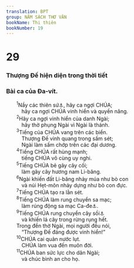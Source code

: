 ```yaml
---
translation: BPT
group: NĂM SÁCH THƠ VĂN
bookName: Thi thiên 
bookNumber: 19
---
```


<div class="title"><h1>29</h1><h3>Thượng Đế hiện diện trong thời tiết</h3><h3>Bài ca của Đa-vít.</h3></div>
<span class="verse thi_29_1">  <sup>1</sup>Nầy các thiên sứ<a data-toggle="tooltip" data-placement="bottom" title="Nguyên văn, “con trai của Thượng Đế.” Đây có thể là các thiên sứ của Ngài được mô tả như là các thầy tế lễ đang thờ phụng Ngài.">⚓</a>, hãy ca ngợi CHÚA;<br/>   hãy ca ngợi CHÚA vinh hiển và quyền năng.<br/></span>
<span class="verse thi_29_2">  <sup>2</sup>Hãy ca ngợi vinh hiển của danh Ngài;<br/>   hãy thờ phụng Ngài vì Ngài là thánh.<br/></span>
<span class="verse thi_29_3">  <sup>3</sup>Tiếng của CHÚA vang trên các biển.<br/>   Thượng Đế vinh quang trong sấm sét;<br/>   Ngài làm sấm chớp trên các đại dương.<br/></span>
<span class="verse thi_29_4">  <sup>4</sup>Tiếng CHÚA rất hùng mạnh;<br/>   tiếng CHÚA vô cùng uy nghi.<br/></span>
<span class="verse thi_29_5">  <sup>5</sup>Tiếng CHÚA bẻ gãy cây cối;<br/>   làm gãy cây hương nam Li-băng.<br/></span>
<span class="verse thi_29_6">  <sup>6</sup>Ngài khiến đất Li-băng nhảy múa như bò con<br/>   và núi Hẹt-môn nhảy dựng như bò con đực.<br/></span>
<span class="verse thi_29_7">  <sup>7</sup>Tiếng CHÚA tạo ra lằn sét.<br/></span>
<span class="verse thi_29_8">  <sup>8</sup>Tiếng CHÚA làm rung chuyển sa mạc;<br/>   làm rúng động sa mạc Ca-đe<a data-toggle="tooltip" data-placement="bottom" title="Một sa mạc ở Xy-ri. Đây cũng có nghĩa là “sa mạc thánh.”">⚓</a>.<br/></span>
<span class="verse thi_29_9">  <sup>9</sup>Tiếng CHÚA rung chuyển cây sồi<a data-toggle="tooltip" data-placement="bottom" title="Hay “làm cho con nai hoảng sợ.”">⚓</a><br/>   và khiến lá cây trong rừng rụng hết.<br/>  Trong đền thờ Ngài, mọi người đều nói,<br/>   “Thượng Đế đáng được vinh hiển!”<br/></span>
<span class="verse thi_29_10">  <sup>10</sup>CHÚA cai quản nước lụt.<br/>   CHÚA làm vua đến muôn đời.<br/></span>
<span class="verse thi_29_11">  <sup>11</sup>CHÚA ban sức lực cho dân Ngài;<br/>   và chúc bình an cho họ.<br/></span>
